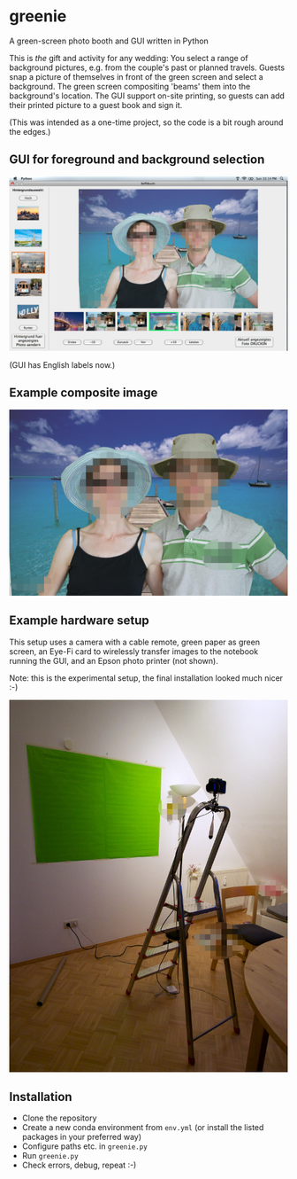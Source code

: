 # greenie
A green-screen photo booth and GUI written in Python

This is *the* gift and activity for any wedding: You select a range
of background pictures, e.g. from the couple's past or planned travels.
Guests snap a picture of themselves in front of the green screen and select a background.
The green screen compositing 'beams' them into the background's location.
The GUI support on-site printing, so guests can add their printed picture to
a guest book and sign it.

(This was intended as a one-time project, so the code is a bit rough around the edges.)

## GUI for foreground and background selection

![GUI screenshot](pictures/gui.jpg)

(GUI has English labels now.)

## Example composite image

![Example composite](pictures/example_1.jpg)


## Example hardware setup

This setup uses a camera with a cable remote, 
green paper as green screen,
an Eye-Fi card to wirelessly transfer images to the notebook running the GUI,
and an Epson photo printer (not shown).

Note: this is the experimental setup, the final installation looked much nicer :-)

![Hardware setup](pictures/hardware_setup.jpg)
 

## Installation

* Clone the repository
* Create a new conda environment from `env.yml` (or install the listed packages in your preferred way)
* Configure paths etc. in `greenie.py`
* Run `greenie.py`
* Check errors, debug, repeat :-)

